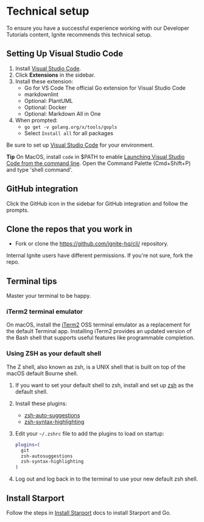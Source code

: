 # Technical setup

To ensure you have a successful experience working with our Developer Tutorials content, Ignite recommends this technical setup.

## Setting Up Visual Studio Code

1. Install [Visual Studio Code](https://vscode-docs.readthedocs.io/en/latest/editor/setup/).
1. Click **Extensions** in the sidebar.
1. Install these extension:
    - Go for VS Code The official Go extension for Visual Studio Code
    - markdownlint
    - Optional: PlantUML
    - Optional: Docker
    - Optional: Markdown All in One
1. When prompted:
    - `go get -v golang.org/x/tools/gopls`
    - Select `Install all` for all packages

Be sure to set up [Visual Studio Code](https://code.visualstudio.com/docs/setup/setup-overview) for your environment.

**Tip** On MacOS, install `code` in $PATH to enable [Launching Visual Studio Code from the command line](https://code.visualstudio.com/docs/setup/mac#_launching-from-the-command-line). Open the Command Palette (Cmd+Shift+P) and type 'shell command'.  

## GitHub integration

Click the GitHub icon in the sidebar for GitHub integration and follow the prompts.

## Clone the repos that you work in

- Fork or clone the <https://github.com/ignite-hq/cli/> repository.

Internal Ignite users have different permissions. If you're not sure, fork the repo.

## Terminal tips

Master your terminal to be happy.

### iTerm2 terminal emulator

On macOS, install the [iTerm2](https://iterm2.com/) OSS terminal emulator as a replacement for the default Terminal app. Installing iTerm2 provides an updated version of the Bash shell that supports useful features like programmable completion.

### Using ZSH as your default shell

The Z shell, also known as zsh, is a UNIX shell that is built on top of the macOS default Bourne shell.

1. If you want to set your default shell to zsh, install and set up [zsh](https://github.com/ohmyzsh/ohmyzsh/wiki/Installing-ZSH) as the default shell.

1. Install these plugins:
    - [zsh-auto-suggestions](https://github.com/zsh-users/zsh-autosuggestions/blob/master/INSTALL.md#oh-my-zsh)
    - [zsh-syntax-highlighting](https://github.com/zsh-users/zsh-syntax-highlighting/blob/master/INSTALL.md#oh-my-zsh)

1. Edit your `~/.zshrc` file to add the plugins to load on startup:

    ```sh
    plugins=(
      git
      zsh-autosuggestions
      zsh-syntax-highlighting
    )
    ```

1. Log out and log back in to the terminal to use your new default zsh shell.

## Install Starport

Follow the steps in [Install Starport](../guide/install.md) docs to install Starport and Go.


